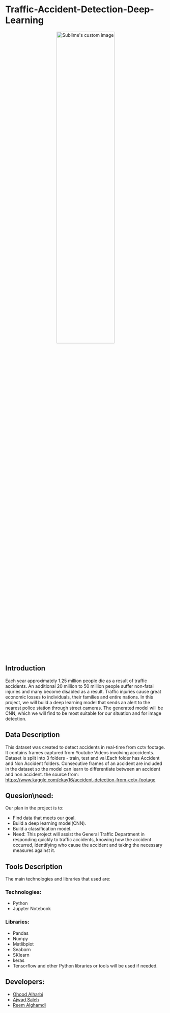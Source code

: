 # Traffic-Accident-Detection-Deep-Learning
<p align="center">
  <img src="https://www.assayyarat.com/wp-content/uploads/2020/08/EgSA1rYXgAgrWP9.jpg"  width=60% height=50% alt="Sublime's custom image"/>
</p>

## Introduction
Each year approximately 1.25 million people die as a result of traffic accidents. An additional 20 million to 50 million people suffer non-fatal injuries and many become disabled as a result. Traffic injuries cause great economic losses to individuals, their families and entire nations. In this project, we will build a deep learning model that sends an alert to the nearest police station through street cameras. The generated model will be CNN, which we will find to be most suitable for our situation and for image detection.

## Data Description
This dataset was created to detect accidents in real-time from cctv footage. It contains frames captured from Youtube Videos involving acccidents.
Dataset is split into 3 folders - train, test and val.Each folder has Accident and Non Accident folders.
Consecutive frames of an accident are included in the dataset so the model can learn to differentiate between an accident and non accident. the source from:
https://www.kaggle.com/ckay16/accident-detection-from-cctv-footage

## Quesion\need:
Our plan in the project is to:
* Find data that meets our goal.
* Build a deep learning model(CNN).
* Build a classification model.
* Need: This project will assist the General Traffic Department in responding quickly to traffic accidents, knowing how the accident occurred, identifying who cause the accident and taking the necessary measures against it.


## Tools Description
The main technologies and libraries that used are:
### Technologies:
*	Python
*	Jupyter Notebook
### Libraries:
* Pandas
*	Numpy
*	Matlibplot
*	Seaborn
*	SKlearn
*	keras
*	Tensorflow
and other Python libraries or tools will be used if needed.

## Developers:
* [Ohood Alharbi](https://github.com/Ohood-Alharbi)
* [Ajwad Saleh](https://github.com/Ajwadsm)
* [Reem Alghamdi](https://github.com/Reem1428)     
